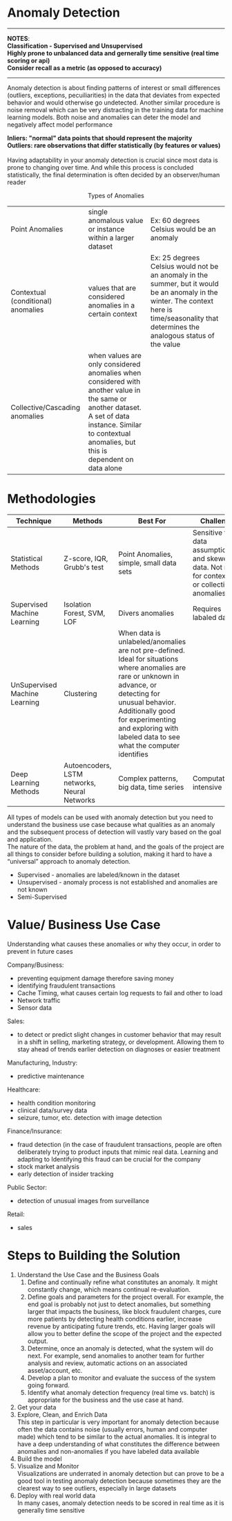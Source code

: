 # Anomaly Detection
-------------------------------------------------
__NOTES__: <br>
__Classification - Supervised and Unsupervised__ <br>
__Highly prone to unbalanced data and gernerally time sensitive (real time scoring or api)__ <br>
__Consider recall as a metric (as opposed to accuracy)__

------------------------------------------------- 

Anomaly detection is about finding patterns of interest or small differences (outliers, exceptions, pecuiliarities) in the data that deviates from expected behavior and would otherwise go undetected. Another similar procedure is noise removal which can be very distracting in the training data for machine learning models. Both noise and anomalies can deter the model and negatively affect model performance <br>

__Inliers: "normal" data points that should represent the majority__ <br>
__Outliers: rare observations that differ statistically (by features or values)__ <br>
<br>
Having adaptability in your anomaly detection is crucial since most data is prone to changing over time. And while this process is concluded statistically, the final determination is often decided by an observer/human reader

<p align=center>Types of Anomalies</p>

|    | |     |
| ---------------------------------- | ------- | ------- |
| Point Anomalies                    | single anomalous value or instance within a larger dataset | Ex: 60 degrees Celsius would be an anomaly |
| Contextual (conditional) anomalies | values that are considered anomalies in a certain context  | Ex: 25 degrees Celsius would not be an anomaly in the summer, but it would be an anomaly in the winter. The context here is time/seasonality that determines the analogous status of the value |
| Collective/Cascading anomalies               | when values are only considered anomalies when considered with another value in the same or another dataset. A set of data instance. Similar to contextual anomalies, but this is dependent on data alone| |

# Methodologies
| Technique   | Methods| Best For| Challenges | Notes |
| ---------------------------------- | ------- | ------- | ------- | ------- |
| Statistical Methods                  |Z-score, IQR, Grubb's test| Point Anomalies, simple, small data sets |Sensitive to data assumptions and skewed data. Not robust for contextual or collective anomalies | Consider standardization |
| Supervised Machine Learning | Isolation Forest, SVM, LOF | Divers anomalies| Requires labaled data | |
| UnSupervised Machine Learning | Clustering| When data is unlabeled/anomalies are not pre-defined. Ideal for situations where anomalies are rare or unknown in advance, or detecting for unusual behavior. Additionally good for experimenting and exploring with labeled data to see what the computer identifies| | Not subject to follow contextual use cases| |
| Deep Learning Methods| Autoencoders, LSTM networks, Neural Networks| Complex patterns, big data, time series| Computationally intensive| |


All types of models can be used with anomaly detection but you need to understand the business use case because what qualities as an anomaly and the subsequent process of detection will vastly vary based on the goal and application. <br>
The nature of the data, the problem at hand, and the goals of the project are all things to consider before building a solution, making it hard to have a “universal” approach to anomaly detection. 

* Supervised - anomalies are labeled/known in the dataset
* Unsupervised - anomaly process is not established and anomalies are not known
* Semi-Supervised

# Value/ Business Use Case
Understanding what causes these anomalies or why they occur, in order to prevent in future cases <br>

Company/Business:
-	preventing equipment damage therefore saving money
-	identifying fraudulent transactions
-	Cache Timing, what causes certain log requests to fail and other to load
-	Network traffic
-	Sensor data
  
Sales: 
-	to detect or predict slight changes in customer behavior that may result in a shift in selling, marketing strategy, or development. Allowing them to stay ahead of trends
earlier detection on diagnoses or easier treatment

Manufacturing, Industry: 
-	predictive maintenance
  
Healthcare:
-	health condition monitoring
-	clinical data/survey data
-	seizure, tumor, etc. detection with image detection

Finance/Insurance:
-	fraud detection (in the case of fraudulent transactions, people are often deliberately trying to product inputs that mimic real data. Learning and adapting to Identifying this fraud can be crucial for the company
-	stock market analysis
-	early detection of insider tracking

Public Sector: 
-	detection of unusual images from surveillance
  
Retail:
- sales


# Steps to Building the Solution
1.	Understand the Use Case and the Business Goals
    1. Define and continually refine what constitutes an anomaly. It might constantly change, which means continual re-evaluation.
    2. Define goals and parameters for the project overall. For example, the end goal is probably not just to detect anomalies, but something larger that impacts the business, like block fraudulent charges, cure more patients by detecting health conditions earlier, increase revenue by anticipating future trends, etc. Having larger goals will allow you to better define the scope of the project and the expected output.
    3. Determine, once an anomaly is detected, what the system will do next. For example, send anomalies to another team for further analysis and review, automatic actions on an associated asset/account, etc.
    4. Develop a plan to monitor and evaluate the success of the system going forward.
    5. Identify what anomaly detection frequency (real time vs. batch) is appropriate for the business and the use case at hand.
2.	Get your data
3.	Explore, Clean, and Enrich Data
<br>This step in particular is very important for anomaly detection because often the data contains noise (usually errors, human and computer made) which tend to be similar to the actual anomalies. It is integral to have a deep understanding of what constitutes the difference between anomalies and non-anomalies if you have labeled data available
4.	Build the model
5.	Visualize and Monitor
<br>Visualizations are underrated in anomaly detection but can prove to be a good tool in testing anomaly detection because sometimes they are the clearest way to see outliers, especially in large datasets
6.	Deploy with real world data
<br>In many cases, anomaly detection needs to be scored in real time as it is generally time sensitive

